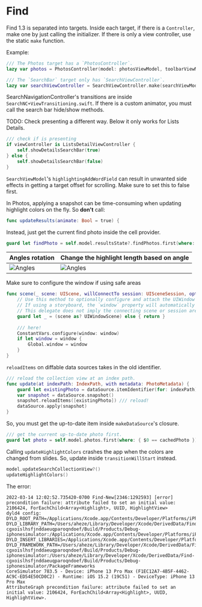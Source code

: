 #  Find

Find 1.3 is separated into targets. Inside each target, if there is a `Controller`, make one by just calling the initializer. If there is only a view controller, use the static `make` function.

Example:

```swift
/// The Photos target has a `PhotosController`. 
lazy var photos = PhotosController(model: photosViewModel, toolbarViewModel: toolbarViewModel, realmModel: realmModel)

/// The `SearchBar` target only has `SearchViewController`. 
lazy var searchViewController = SearchViewController.make(searchViewModel: searchViewModel, realmModel: realmModel)
```

SearchNavigationController's transitions are inside `SearchNC+ViewTransitioning.swift`. If there is a custom animator, you must call the search bar hide/show methods.

TODO: Check presenting a different way. Below it only works for Lists Details.
```swift
/// check if is presenting
if viewController is ListsDetailViewController {
    self.showDetailsSearchBar(true)
} else {
    self.showDetailsSearchBar(false)
}
```

`SearchViewModel`'s `highlightingAddWordField` can result in unwanted side effects in getting a target offset for scrolling. Make sure to set this to false first.


In Photos, applying a snapshot can be time-consuming when updating highlight colors on the fly. So **don't** call:

```swift
func updateResults(animate: Bool = true) {
```

Instead, just get the current find photo inside the cell provider.

```swift
guard let findPhoto = self.model.resultsState?.findPhotos.first(where: { $0.photo == cachedFindPhoto.photo }) else { return cell }
```


Angles rotation | Change the highlight length based on angle
--- | ---
![Angles](Assets/Angles.jpg) | ![Angles](Assets/AnglesLength.jpg)


Make sure to configure the window if using safe areas

```swift
func scene(_ scene: UIScene, willConnectTo session: UISceneSession, options connectionOptions: UIScene.ConnectionOptions) {
    // Use this method to optionally configure and attach the UIWindow `window` to the provided UIWindowScene `scene`.
    // If using a storyboard, the `window` property will automatically be initialized and attached to the scene.
    // This delegate does not imply the connecting scene or session are new (see `application:configurationForConnectingSceneSession` instead).
    guard let _ = (scene as? UIWindowScene) else { return }
    
    /// here!
    ConstantVars.configure(window: window)
    if let window = window {
        Global.window = window
    }
}
```


`reloadItems` on diffable data sources takes in the old identifier.
```swift
/// reload the collection view at an index path.
func update(at indexPath: IndexPath, with metadata: PhotoMetadata) {
    guard let existingPhoto = dataSource.itemIdentifier(for: indexPath) else { return }
    var snapshot = dataSource.snapshot()
    snapshot.reloadItems([existingPhoto]) /// reload!
    dataSource.apply(snapshot)
}
```

So, you must get the up-to-date item inside `makeDataSource`'s closure.

```swift
/// get the current up-to-date photo first.
guard let photo = self.model.photos.first(where: { $0 == cachedPhoto }) else { return cell }
```


Calling `updateHighlightColors` crashes the app when the colors are changed from slides. So, update inside `transitionWillStart` instead.
```swift
model.updateSearchCollectionView?()
updateHighlightColors()
```

The error:
```
2022-03-14 12:02:52.735420-0700 Find-New[2346:1292593] [error] precondition failure: attribute failed to set an initial value: 2106424, ForEachChild<Array<Highlight>, UUID, HighlightView>
dyld4 config: DYLD_ROOT_PATH=/Applications/Xcode.app/Contents/Developer/Platforms/iPhoneOS.platform/Library/Developer/CoreSimulator/Profiles/Runtimes/iOS.simruntime/Contents/Resources/RuntimeRoot DYLD_LIBRARY_PATH=/Users/aheze/Library/Developer/Xcode/DerivedData/Find-cgxoislhsfjnddaeuqparoqndoef/Build/Products/Debug-iphonesimulator:/Applications/Xcode.app/Contents/Developer/Platforms/iPhoneOS.platform/Library/Developer/CoreSimulator/Profiles/Runtimes/iOS.simruntime/Contents/Resources/RuntimeRoot/usr/lib/system/introspection DYLD_INSERT_LIBRARIES=/Applications/Xcode.app/Contents/Developer/Platforms/iPhoneOS.platform/Library/Developer/CoreSimulator/Profiles/Runtimes/iOS.simruntime/Contents/Resources/RuntimeRoot/usr/lib/libBacktraceRecording.dylib:/Applications/Xcode.app/Contents/Developer/Platforms/iPhoneOS.platform/Library/Developer/CoreSimulator/Profiles/Runtimes/iOS.simruntime/Contents/Resources/RuntimeRoot/usr/lib/libMainThreadChecker.dylib:/Applications/Xcode.app/Contents/Developer/Platforms/iPhoneOS.platform/Library/Developer/CoreSimulator/Profiles/Runtimes/iOS.simruntime/Contents/Resources/RuntimeRoot/Developer/Library/PrivateFrameworks/DTDDISupport.framework/libViewDebuggerSupport.dylib DYLD_FRAMEWORK_PATH=/Users/aheze/Library/Developer/Xcode/DerivedData/Find-cgxoislhsfjnddaeuqparoqndoef/Build/Products/Debug-iphonesimulator:/Users/aheze/Library/Developer/Xcode/DerivedData/Find-cgxoislhsfjnddaeuqparoqndoef/Build/Products/Debug-iphonesimulator/PackageFrameworks
CoreSimulator 783.5 - Device: iPhone 13 Pro Max (F1EC12A7-4B5F-4462-AC9C-ED54E50CD0C2) - Runtime: iOS 15.2 (19C51) - DeviceType: iPhone 13 Pro Max
AttributeGraph precondition failure: attribute failed to set an initial value: 2106424, ForEachChild<Array<Highlight>, UUID, HighlightView>.
```
